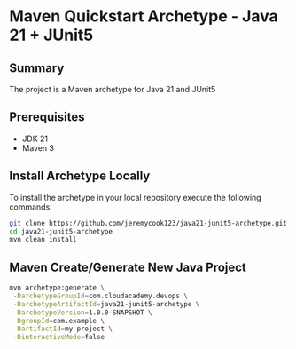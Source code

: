 # Maven Quickstart Archetype - Java 21 + JUnit5

## Summary
The project is a Maven archetype for Java 21 and JUnit5

## Prerequisites
* JDK 21
* Maven 3

## Install Archetype Locally

To install the archetype in your local repository execute the following commands:

```bash
git clone https://github.com/jeremycook123/java21-junit5-archetype.git
cd java21-junit5-archetype
mvn clean install
```

## Maven Create/Generate New Java Project

```bash
mvn archetype:generate \
 -DarchetypeGroupId=com.cloudacademy.devops \
 -DarchetypeArtifactId=java21-junit5-archetype \
 -DarchetypeVersion=1.0.0-SNAPSHOT \
 -DgroupId=com.example \
 -DartifactId=my-project \
 -DinteractiveMode=false
```
